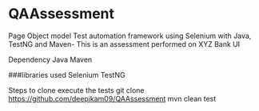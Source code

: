 # QAAssessment
Page Object model Test automation framework using Selenium with Java, TestNG and Maven-
This is an assessment performed on XYZ Bank UI 

Dependency Java Maven

###libraries used Selenium TestNG 

Steps to clone execute the tests
git clone https://github.com/deepikam09/QAAssessment
mvn clean test
